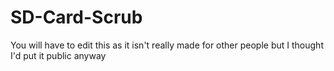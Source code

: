# SD-Card-Scrub
You will have to edit this as it isn't really made for other people but I thought I'd put it public anyway
